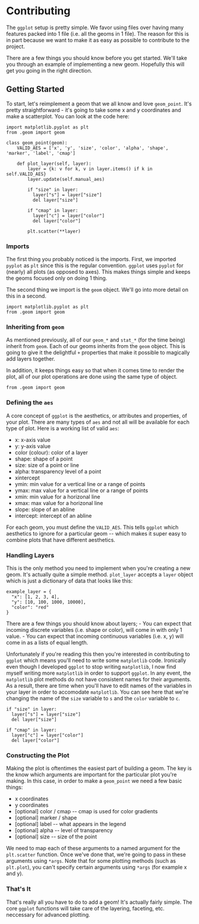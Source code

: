 # Contributing
The `ggplot` setup is pretty simple. We favor using files over having many
features packed into 1 file (i.e. all the geoms in 1 file). The reason for
this is in part because we want to make it as easy as possible to contribute
to the project.

There are a few things you should know before you get started. We'll take you
through an example of implementing a new geom. Hopefully this will get you
going in the right direction.


## Getting Started
To start, let's reimplement a geom that we all know and love `geom_point`. It's pretty
straightforward - it's going to take some x and y coordinates and make a 
scatterplot. You can look at the code here: 

```
import matplotlib.pyplot as plt
from .geom import geom

class geom_point(geom):
    VALID_AES = ['x', 'y', 'size', 'color', 'alpha', 'shape', 'marker', 'label', 'cmap']
    
    def plot_layer(self, layer):
        layer = {k: v for k, v in layer.items() if k in self.VALID_AES}
        layer.update(self.manual_aes)
        
        if "size" in layer:
          layer["s"] = layer["size"]
          del layer["size"]
        
        if "cmap" in layer:
          layer["c"] = layer["color"]
          del layer["color"]
        
        plt.scatter(**layer)
```

### Imports
The first thing you probably noticed is the imports. First, we imported `pyplot` as `plt`
since this is the regular convention. `ggplot` uses `pyplot` for (nearly) all plots (as
opposed to axes). This makes things simple and keeps the geoms focused only on doing 1 
thing.

The second thing we import is the `geom` object. We'll go into more detail on this in a 
second. 

```
import matplotlib.pyplot as plt
from .geom import geom
```

### Inheriting from `geom`
As mentioned previously, all of our `geom_*` and `stat_*` (for the time being) inherit
from `geom`. Each of our geoms inherits from the `geom` object. This is going to give 
it the delightful `+` properties that make it possible to magically add layers together.

In addition, it keeps things easy so that when it comes time to render the plot, all of
our plot operations are done using the same type of object.
```
from .geom import geom
```

### Defining the `aes`
A core concept of `ggplot` is the aesthetics, or attributes and properties, of your plot.
There are many types of `aes` and not all will be available for each type of plot. Here
is a working list of valid `aes`:

- x: x-axis value
- y: y-axis value
- color (colour): color of a layer
- shape: shape of a point
- size: size of a point or line
- alpha: transparency level of a point
- xintercept
- ymin: min value for a vertical line or a range of points
- ymax: max value for a vertical line or a range of points
- xmin: min value for a horizonal line
- xmax: max value for a horizonal line
- slope: slope of an abline
- intercept: intercept of an abline

For each geom, you must define the `VALID_AES`. This tells `ggplot` which aesthetics to
ignore for a particular geom -- which makes it super easy to combine plots that have
different aesthetics.

### Handling Layers
This is the only method you need to implement when you're creating a new geom. It's 
actually quite a simple method. `plot_layer` accepts a `layer` object which is just
a dictionary of data that looks like this:
```
example_layer = {
  "x": [1, 2, 3, 4],
  "y": [10, 100, 1000, 10000],
  "color": "red"
}
```
There are a few things you should know about layers;
    - You can expect that incoming discrete variables (i.e. shape or color), will
    come in with only 1 value.
    - You can expect that incoming continuous variables (i.e. x, y) will come in
    as a lists of equal length. 

Unfortunately if you're reading this then you're interested in contributing to
`ggplot` which means you'll need to write some `matplotlib` code. Ironically even though
I developed `ggplot` to stop writing `matplotlib`, I now find myself writing more
`matplotlib` in order to support `ggplot`. In any event, the `matplotlib` plot methods
do not have consistent names for their arguments. As a result, there are time when you'll
  have to edit names of the variables in your layer in order to accomodate `matplotlib`.
You can see here that we're changing the name of the `size` variable to `s` and the 
`color` variable to `c`.

```
if "size" in layer:
  layer["s"] = layer["size"]
  del layer["size"]

if "cmap" in layer:
  layer["c"] = layer["color"]
  del layer["color"]
```

### Constructing the Plot
Making the plot is oftentimes the easiest part of building a geom. The key is the know
which arguments are important for the particular plot you're making. In this case, in order
to make a `geom_point` we need a few basic things:

- x coordinates
- y coordinates
- [optional] color / cmap -- cmap is used for color gradients
- [optional] marker / shape
- [optional] label -- what appears in the legend
- [optional] alpha -- level of transparency
- [optional] size -- size of the point

We need to map each of these arguments to a named argument for the `plt.scatter` function.
Once we've done that, we're going to pass in these arguments using `*args`. Note that for some
plotting methods (such as `plt.plot`), you can't specify certain arguments using `*args` (for 
example x and y).

### That's It
That's really all you have to do to add a geom! It's actually fairly simple. The core `ggplot` 
functions will take care of the layering, faceting, etc. neccessary for advanced plotting.


